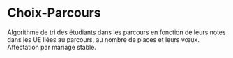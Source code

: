 # Choix-Parcours
Algorithme de tri des étudiants dans les parcours en fonction de leurs notes dans les UE liées au parcours, au nombre de places et leurs vœux. Affectation par mariage stable.

